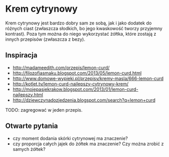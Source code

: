 Krem cytrynowy
==============

Krem cytrynowy jest bardzo dobry sam ze sobą, jak i jako dodatek do różnych
ciast (zwłaszcza słodkich, bo jego kwaskowość tworzy przyjemny kontrast). Poza
tym można do niego wykorzystać żółtka, które zostają z innych przepisów
(zwłaszcza z bezy).

Inspiracja
----------

- http://madameedith.com/przepis/lemon-curd/
- http://filozofiasmaku.blogspot.com/2013/05/lemon-curd.html
- http://www.domowe-wypieki.pl/przepisy/kremy-masla/666-lemon-curd
- http://kotlet.tv/lemon-curd-najlepszy-cytrynowy-krem/
- http://mojepasjekrakow.blogspot.com/2013/01/lemon-curd-najlepszy.html
- http://dziewczynadozjedzenia.blogspot.com/search?q=lemon+curd

TODO: zagregować w jeden przepis.

Otwarte pytania
---------------

- czy moment dodania skórki cytrynowej ma znaczenie?
- czy proporcja całych jajek do żółtek ma znaczenie? Czy można zrobić z samych żółtek?
